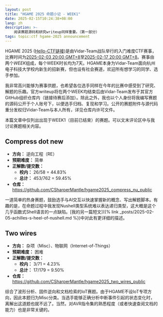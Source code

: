 ```yaml
---
layout: post
title: "HGAME 2025 命题小记 - WEEK1"
date: 2025-02-15T10:24:38+08:00
lang: zh
description: >-
    阅读赛题源码和研究writeup同样重要。（第一部分）
tags: topic:ctf hgame-2025 announcement
---
```


HGAME 2025 ([Hello-CTF链接](https://github.com/ProbiusOfficial/Hello-CTFtime/issues/213))是由Vidar-Team战队举行的入门难度CTF赛事，比赛时间为[2025-02-03 20:00 GMT+8](https://www.timeanddate.com/worldclock/converter.html?iso=20250203T120000&p1=33)至[2025-02-17 20:00 GMT+8](https://www.timeanddate.com/worldclock/converter.html?iso=20250217T120000&p1=33)。赛事由两个*WEEK*组成，每个WEEK时长均为7天。HGAME本身为Vidar-Team面向杭州电子科技大学校内新生的招新赛，但也设有社会赛道，欢迎所有想学习的同学、选手参加。

我非常高兴能够为赛事供题，也希望各位选手同样在今年的比赛中感受到了研究、解题的乐趣。官方writeup将在两个WEEK均结束后由Vidar-Team发布于其官方GitHub组织仓库内（链接待赛后添加）。除此之外，我也以个人身份将我编写赛题的源码公开于个人账号下，以便选手归档、复现和学习。公开的赛题附件与源代码重分发权归Vidar-Team与本人所有，详见仓库内许可文件。

本篇文章中仅列出出现于WEEK1（目前已结束）的赛题。可以文末评论区中与我讨论赛题相关内容。

## Compress dot new

* **方向：** 逆向工程（RE）
* **预期难度：** 简单
* **正解数/提交数：**
  * **校内：** 26/58 = 44.83%
  * **总计：** 453/762 = 59.45%
* **仓库：** <https://github.com/CSharperMantle/hgame2025_compress_nu_public>

一道简单的热身赛题，鼓励选手与AI交互以快速掌握新的概念、写出解题脚本。有趣的是，在命题过程中我发现Nushell类型系统难以表达递归类型，这大概是这个几乎函数式Shell语言的一点缺陷。[我的另一篇短文]({% link _posts/2025-02-05-achilles-s-heel-of-nushell.md %})中对此有更详细的描述。

## Two wires

* **方向：** 杂项（Misc）、物联网（Internet-of-Things）
* **预期难度：** 困难
* **正解数/提交数：**
  * **校内：** 3/71 = 4.23%
  * **总计：** 17/179 = 9.50%
* **仓库：** <https://github.com/CSharperMantle/hgame2025_two_wires_public>

综合了波形分析、固件逆向和文档检索的IoT赛题。由于HGAME不设IoT专项方向，因此本题归为Misc分类。当选手能够正确分析中断事件引起的状态变化时，离解出这道题也就不远了。当然，对AVR指令集的熟悉程度（或者快速查阅文档的能力）也是非常关键的。
